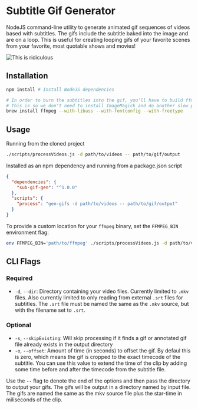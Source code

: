 # Subtitle Gif Generator

NodeJS command-line utility to generate animated gif sequences of videos based with subtitles.
The gifs include the subtitle baked into the image and are on a loop. This is useful for creating
looping gifs of your favorite scenes from your favorite, most quotable shows and movies!

![This is ridiculous](http://cdn.joe.sh/projects/sub-gif-gen/stanley.gif)

## Installation

```sh
npm install # Install NodeJS dependencies

# In order to burn the subtitles into the gif, you'll have to build ffmpeg with freetype enabled.
# This is so we don't need to install ImageMagick and do another slow processing step
brew install ffmpeg --with-libass --with-fontconfig --with-freetype
```

## Usage

Running from the cloned project
```sh
./scripts/processVideos.js -d path/to/videos -- path/to/gif/output
```

Installed as an npm dependency and running from a package.json script
```json
{
  "dependencies": {
    "sub-gif-gen": "^1.0.0"
  },
  "scripts": {
    "process": "gen-gifs -d path/to/videos -- path/to/gif/output"
  }
}
```

To provide a custom location for your `ffmpeg` binary, set the `FFMPEG_BIN` environment flag:

```sh
env FFMPEG_BIN='path/to/ffmpeg' ./scripts/processVideos.js -d path/to/videos -o path/to/gif/output
```

## CLI Flags

### Required
- `-d`, `--dir`: Directory containing your video files. Currently limited to `.mkv` files. Also
  currently limited to only reading from external `.srt` files for subtitles. The `.srt` file must
  be named the same as the `.mkv` source, but with the filename set to `.srt`.

### Optional
- `-s`, `--skipExisting`: Will skip processing if it finds a gif or annotated gif file already
  exists in the output directory
- `-o`, `--offset`: Amount of time (in seconds) to offset the gif. By defaul this is zero, which
  means the gif is cropped to the exact timecode of the subtitle. You can use this value to extend
  the time of the clip by adding some time before and after the timecode from the subtitle file.

Use the `--` flag to denote the end of the options and then pass the directory to output your gifs.
The gifs will be output in a directory named by input file. The gifs are named the same as the mkv
source file plus the star-time in miliseconds of the clip.
